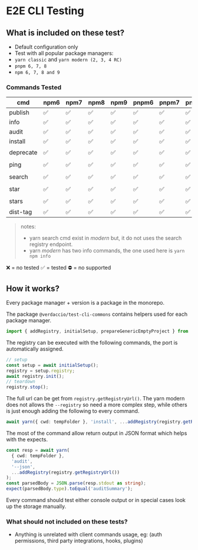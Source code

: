 # E2E CLI Testing

## What is included on these test?

- Default configuration only
- Test with all popular package managers:
- `yarn classic` and `yarn modern (2, 3, 4 RC)`
- `pnpm 6, 7, 8`
- `npm 6, 7, 8 and 9`

### Commands Tested

| cmd       | npm6 | npm7 | npm8 | npm9 | pnpm6 | pnpm7 | pnpm8 | yarn1 | yarn2 | yarn3 | yarn4 |
| --------- | ---- | ---- | ---- | ---- | ----- | ----- | ----- | ----- | ----- | ----- | ----- |
| publish   | ✅   | ✅   | ✅   | ✅   | ✅    | ✅    | ✅    | ✅    | ✅    | ✅    | ✅    |
| info      | ✅   | ✅   | ✅   | ✅   | ✅    | ✅    | ✅    | ✅    | ✅    | ✅    | ✅    |
| audit     | ✅   | ✅   | ✅   | ✅   | ✅    | ✅    | ✅    | ✅    | ✅    | ✅    | ❌    |
| install   | ✅   | ✅   | ✅   | ✅   | ✅    | ✅    | ✅    | ✅    | ✅    | ✅    | ✅    |
| deprecate | ✅   | ✅   | ✅   | ✅   | ✅    | ✅    | ✅    | ⛔    | ⛔    | ⛔    | ⛔    |
| ping      | ✅   | ✅   | ✅   | ✅   | ✅    | ✅    | ✅    | ⛔    | ⛔    | ⛔    | ⛔    |
| search    | ✅   | ✅   | ✅   | ✅   | ✅    | ✅    | ✅    | ⛔    | ⛔    | ⛔    | ⛔    |
| star      | ✅   | ✅   | ✅   | ✅   | ✅    | ✅    | ✅    | ⛔    | ⛔    | ⛔    | ⛔    |
| stars     | ✅   | ✅   | ✅   | ✅   | ✅    | ✅    | ✅    | ⛔    | ⛔    | ⛔    | ⛔    |
| dist-tag  | ✅   | ✅   | ✅   | ✅   | ✅    | ✅    | ✅    | ✅    | ❌    | ❌    | ❌    |

> notes:
>
> - yarn search cmd exist in _modern_ but, it do not uses the search registry endpoint.
> - yarn _modern_ has two info commands, the one used here is `yarn npm info`

❌ = no tested
✅ = tested
⛔ = no supported

## How it works?

Every package manager + version is a package in the monorepo.

The package `@verdaccio/test-cli-commons` contains helpers used for each package manager.

```ts
import { addRegistry, initialSetup, prepareGenericEmptyProject } from '@verdaccio/test-cli-commons';
```

The registry can be executed with the following commands, the port is automatically assigned.

```ts
// setup
const setup = await initialSetup();
registry = setup.registry;
await registry.init();
// teardown
registry.stop();
```

The full url can be get from `registry.getRegistryUrl()`. The yarn modern does not allows the `--registry` so need a more complex step, while others is just enough adding the following to every command.

```ts
await yarn({ cwd: tempFolder }, 'install', ...addRegistry(registry.getRegistryUrl()));
```

The most of the command allow return output in JSON format which helps with the expects.

```ts
const resp = await yarn(
  { cwd: tempFolder },
  'audit',
  '--json',
  ...addRegistry(registry.getRegistryUrl())
);
const parsedBody = JSON.parse(resp.stdout as string);
expect(parsedBody.type).toEqual('auditSummary');
```

Every command should test either console output or in special cases look up the storage manually.

### What should not included on these tests?

- Anything is unrelated with client commands usage, eg: (auth permissions, third party integrations,
  hooks, plugins)
